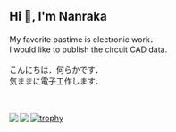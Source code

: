 ## Hi 👋, I'm Nanraka
My favorite pastime is electronic work．<br>
I would like to publish the circuit CAD data. <br><br>
こんにちは．何らかです．<br>
気ままに電子工作します．<br>
<br>
<br>

<!-- status -->
<a href="https://github.com/anuraghazra/github-readme-stats">
  <img align="left" src="https://github-readme-stats.vercel.app/api?username=Nanraka&count_private=true&show_icons=true&theme=dark" />
</a>
<!-- top langs -->
<a href="https://github.com/anuraghazra/github-readme-stats">
  <img align="left" src="https://github-readme-stats.vercel.app/api/top-langs/?username=Nanraka&count_private=true&theme=dark" />
</a>


<!-- トロフィー -->
[![trophy](https://github-profile-trophy.vercel.app/?username=Nanraka&theme=onestar&&rank=SECRET,SSS,SS,S,AAA,AA,A,B,C&row=2)](https://github.com/ryo-ma/github-profile-trophy)

